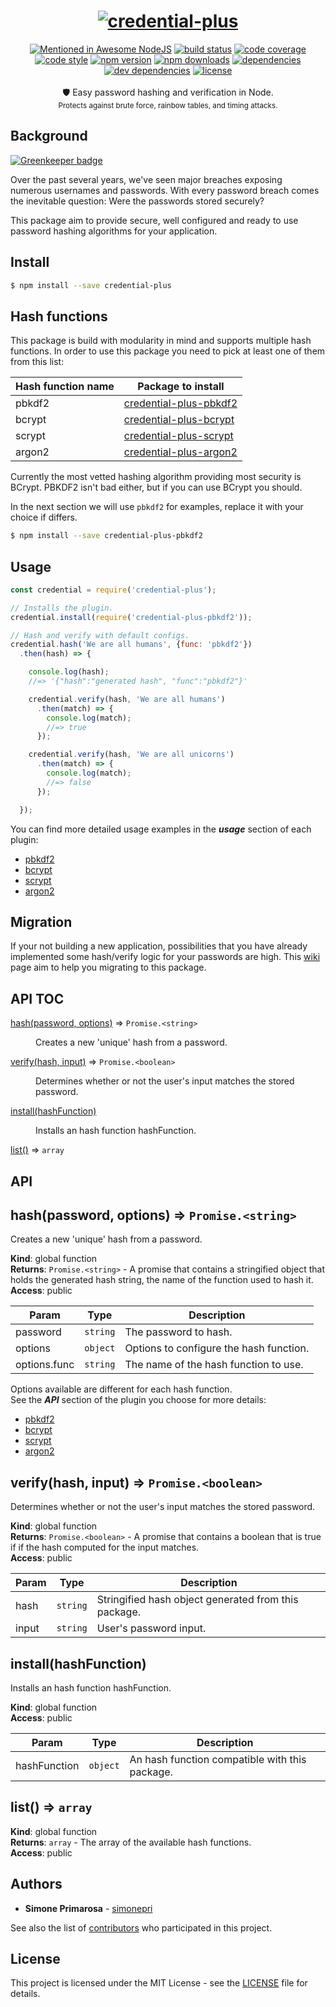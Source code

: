 <h1 align="center">
  <a href="https://github.com/simonepri/credential-plus"><img src="./media/credential-plus.png" alt="credential-plus" /></a>
</h1>
<div align="center">
  <a href="https://github.com/sindresorhus/awesome-nodejs"><img src="https://awesome.re/mentioned-badge.svg" alt="Mentioned in Awesome NodeJS" /></a>
  <a href="https://travis-ci.org/simonepri/credential-plus"> <img src="https://travis-ci.org/simonepri/credential-plus.svg?branch=master" alt="build status"></a>
  <a href="https://codecov.io/gh/simonepri/credential-plus"><img src="https://img.shields.io/codecov/c/github/simonepri/credential-plus/master.svg" alt="code coverage" /></a>
  <a href="https://github.com/sindresorhus/xo"><img src="https://img.shields.io/badge/code_style-XO-5ed9c7.svg" alt="code style" /></a>
  <a href="https://www.npmjs.com/package/credential-plus"><img src="https://img.shields.io/npm/v/credential-plus.svg" alt="npm version" /></a>
  <a href="https://www.npmjs.com/package/credential-plus"><img src="https://img.shields.io/npm/dm/credential-plus.svg" alt="npm downloads" /></a>
  <a href="https://david-dm.org/simonepri/credential-plus"><img src="https://david-dm.org/simonepri/credential-plus.svg" alt="dependencies" /></a>
  <a href="https://david-dm.org/simonepri/credential-plus#info=devDependencies"><img src="https://david-dm.org/simonepri/credential-plus/dev-status.svg" alt="dev dependencies" /></a>
  <a href="LICENSE"><img src="https://img.shields.io/github/license/simonepri/credential-plus.svg" alt="license" /></a>
</div>
<br />
<div align="center">
  🛡 Easy password hashing and verification in Node.
</div>
<div align="center">
  <sub>
    Protects against brute force, rainbow tables, and timing attacks.
  </sub>
</div>

## Background

[![Greenkeeper badge](https://badges.greenkeeper.io/simonepri/credential-plus.svg)](https://greenkeeper.io/)

Over the past several years, we've seen major breaches exposing numerous
usernames and passwords. With every password breach comes the inevitable
question: Were the passwords stored securely?

This package aim to provide secure, well configured and ready to use password
hashing algorithms for your application.

## Install

```bash
$ npm install --save credential-plus
```

## Hash functions
This package is build with modularity in mind and supports multiple hash functions.
In order to use this package you need to pick at least one of them from this list:

Hash function name | Package to install
-------------------|-------------------
pbkdf2 | [credential-plus-pbkdf2](https://github.com/simonepri/credential-plus-pbkdf2)
bcrypt | [credential-plus-bcrypt](https://github.com/simonepri/credential-plus-bcrypt)
scrypt | [credential-plus-scrypt](https://github.com/simonepri/credential-plus-scrypt)
argon2 | [credential-plus-argon2](https://github.com/simonepri/credential-plus-argon2)

Currently the most vetted hashing algorithm providing most security is BCrypt.
PBKDF2 isn't bad either, but if you can use BCrypt you should.

In the next section we will use `pbkdf2` for examples, replace it with your choice if differs.

```bash
$ npm install --save credential-plus-pbkdf2
```

## Usage
```js
const credential = require('credential-plus');

// Installs the plugin.
credential.install(require('credential-plus-pbkdf2'));

// Hash and verify with default configs.
credential.hash('We are all humans', {func: 'pbkdf2'})
  .then(hash) => {

    console.log(hash);
    //=> '{"hash":"generated hash", "func":"pbkdf2"}'

    credential.verify(hash, 'We are all humans')
      .then(match) => {
        console.log(match);
        //=> true
      });

    credential.verify(hash, 'We are all unicorns')
      .then(match) => {
        console.log(match);
        //=> false
      });

  });
```

You can find more detailed usage examples in the ***usage*** section of each plugin:

* [pbkdf2](https://github.com/simonepri/credential-plus-pbkdf2#usage)
* [bcrypt](https://github.com/simonepri/credential-plus-bcrypt#usage)
* [scrypt](https://github.com/simonepri/credential-plus-scrypt#usage)
* [argon2](https://github.com/simonepri/credential-plus-argon2#usage)

## Migration
If your not building a new application, possibilities that you have already
implemented some hash/verify logic for your passwords are high.
This [wiki](https://github.com/simonepri/credential-plus/wiki/Migration) page aim to help you migrating to this package.

## API TOC

<dl>
<dt><a href="#hash">hash(password, options)</a> ⇒ <code>Promise.&lt;string&gt;</code></dt>
<dd><p>Creates a new &#39;unique&#39; hash from a password.</p>
</dd>
<dt><a href="#verify">verify(hash, input)</a> ⇒ <code>Promise.&lt;boolean&gt;</code></dt>
<dd><p>Determines whether or not the user&#39;s input matches the stored password.</p>
</dd>
<dt><a href="#installf">install(hashFunction)</a></dt>
<dd><p>Installs an hash function hashFunction.</p>
</dd>
<dt><a href="#list">list()</a> ⇒ <code>array</code></dt>
<dd></dd>
</dl>

## API

<a name="hash"></a>

## hash(password, options) ⇒ <code>Promise.&lt;string&gt;</code>
Creates a new 'unique' hash from a password.

**Kind**: global function  
**Returns**: <code>Promise.&lt;string&gt;</code> - A promise that contains a stringified object
 that holds the generated hash string, the name of the function used to hash
 it.  
**Access**: public

| Param | Type | Description |
| --- | --- | --- |
| password | <code>string</code> | The password to hash. |
| options | <code>object</code> | Options to configure the hash function. |
| options.func | <code>string</code> | The name of the hash function to use. |

Options available are different for each hash function.<br>
See the ***API*** section of the plugin you choose for more details:

* [pbkdf2](https://github.com/simonepri/credential-plus-pbkdf2#options)
* [bcrypt](https://github.com/simonepri/credential-plus-bcrypt#options)
* [scrypt](https://github.com/simonepri/credential-plus-scrypt#options)
* [argon2](https://github.com/simonepri/credential-plus-argon2#options)

<a name="verify"></a>

## verify(hash, input) ⇒ <code>Promise.&lt;boolean&gt;</code>
Determines whether or not the user's input matches the stored password.

**Kind**: global function  
**Returns**: <code>Promise.&lt;boolean&gt;</code> - A promise that contains a boolean that is true if
  if the hash computed for the input matches.  
**Access**: public

| Param | Type | Description |
| --- | --- | --- |
| hash | <code>string</code> | Stringified hash object generated from this package. |
| input | <code>string</code> | User's password input. |

<a name="installf"></a>

## install(hashFunction)
Installs an hash function hashFunction.

**Kind**: global function  
**Access**: public

| Param | Type | Description |
| --- | --- | --- |
| hashFunction | <code>object</code> | An hash function compatible with this package. |

<a name="list"></a>

## list() ⇒ <code>array</code>
**Kind**: global function  
**Returns**: <code>array</code> - The array of the available hash functions.  
**Access**: public

## Authors
* **Simone Primarosa** - [simonepri](https://github.com/simonepri)

See also the list of [contributors](https://github.com/simonepri/credential-plus/contributors) who participated in this project.

## License
This project is licensed under the MIT License - see the [LICENSE](LICENSE) file for details.
